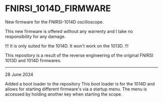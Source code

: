 # FNIRSI_1014D_FIRMWARE

New firmware for the FNIRSI-1014D oscilloscope.

This new firmware is offered without any warrenty and I take no responsibility for any damage.

!!! It is only suited for the 1014D. It won't work on the 1013D. !!!

This repository is a result of the reverse engineering of the original FNIRSI 1013D and 1014D firmwares.

---------------------------------------------------------------------------------------------------------
28 June 2024

Added a boot loader to the repository
This boot loader is for the 1014D and allows for starting different firmware's via a startup menu.
The menu is accessed by holding another key when starting the scope.
